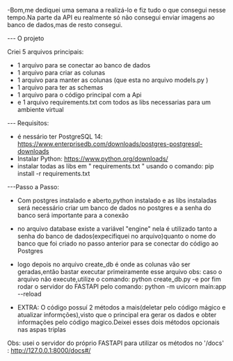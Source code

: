 -Bom,me dediquei uma semana a realizá-lo e fiz tudo o que consegui nesse tempo.Na parte da API eu realmente só não consegui enviar imagens ao banco de dados,mas de resto consegui.

--- O projeto

Criei 5 arquivos principais: 
- 1 arquivo para se conectar ao banco de dados
- 1 arquivo para criar as colunas
- 1 arquivo para manter as colunas (que esta no arquivo models.py )
- 1 arquivo para ter as schemas
- 1 arquivo para o código principal com a Api
- e 1 arquivo requirements.txt com todos as libs necessarias para um ambiente virtual

--- Requisitos:
- é nessário ter PostgreSQL 14: https://www.enterprisedb.com/downloads/postgres-postgresql-downloads
- Instalar Python: https://www.python.org/downloads/
- instalar todas as libs em " requirements.txt " usando o comando: pip install -r requirements.txt

---Passo a Passo:
- Com postgres instalado e aberto,python instalado e as libs instaladas será necessário criar um banco de dados no postgres e a senha do banco será importante para
a conexão
- no arquivo database existe a variável "engine" nela é utilizado tanto a senha do banco de dados(expecifiquei no arquivo)quanto o nome do banco que foi criado no passo anterior para se conectar do código ao Postgres
- logo depois no arquivo create_db é onde as colunas vão ser geradas,então bastar executar primeiramente esse arquivo
obs:
  caso o arquivo não execute,utilize o comando: python create_db.py
-e por fim rodar o servidor do FASTAPI pelo comando: python -m uvicorn main:app --reload

- EXTRA: O código possuí 2 métodos a mais(deletar pelo código mágico e atualizar informções),visto que o principal era gerar os dados e obter informações pelo código magico.Deixei esses dois métodos opcionais nas aspas triplas 

Obs: usei o servidor do próprio FASTAPI para utilizar os métodos no '/docs' : http://127.0.0.1:8000/docs#/
